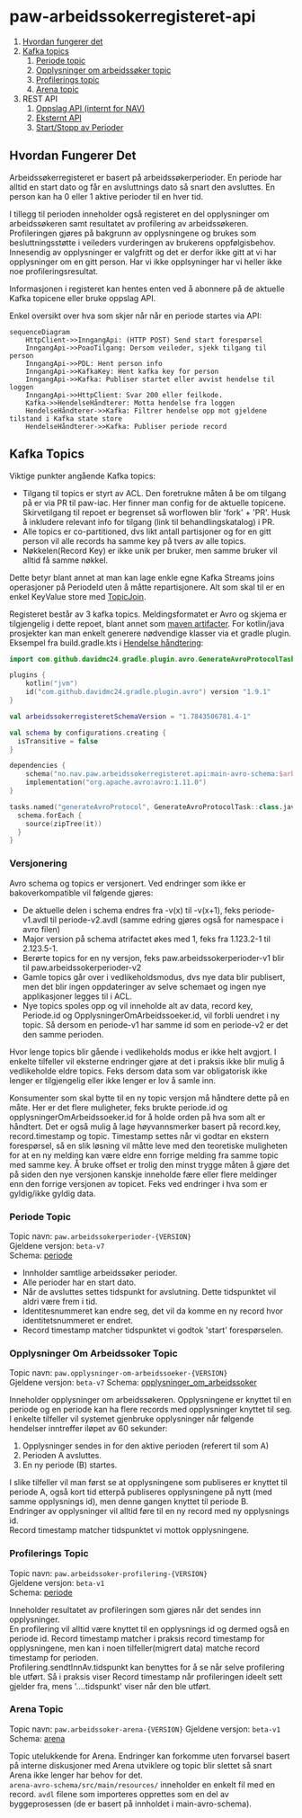# paw-arbeidssokerregisteret-api
1. [Hvordan fungerer det](#hvordan-fungerer-det)
2. [Kafka topics](#kafka-topics)
   1. [Periode topic](#periode-topic)
   2. [Opplysninger om arbeidssøker topic](#opplysninger-om-arbeidssoker-topic)
   3. [Profilerings topic](#profilerngs-topic)
   4. [Arena topic](#arena-topic)
3. REST API
   1. [Oppslag API (internt for NAV)](https://github.com/navikt/paw-arbeidssoekerregisteret-api-oppslag)
   2. [Eksternt API](https://github.com/navikt/paw-arbeidssoekerregisteret-eksternt-api)
   3. [Start/Stopp av Perioder](https://github.com/navikt/paw-arbeidssokerregisteret-api-inngang)
  
## Hvordan Fungerer Det
Arbeidssøkerregisteret er basert på arbeidssøkerperioder. En periode har alltid en start dato og får en avsluttnings dato så snart den avsluttes. En person kan ha 0 eller 1 aktive perioder til en hver tid.

I tillegg til perioden inneholder også registeret en del opplysninger om arbeidssøkeren samt resultatet av profilering av arbeidssøkeren. 
Profileringen gjøres på bakgrunn av opplysningene og brukes som besluttningsstøtte i veileders vurderingen av brukerens oppfølgisbehov. 
Innesendig av opplysninger er valgfritt og det er derfor ikke gitt at vi har opplysninger om en gitt person. 
Har vi ikke opplsyninger har vi heller ikke noe profileringsresultat.

Informasjonen i registeret kan hentes enten ved å abonnere på de aktuelle Kafka topicene eller bruke oppslag API.

Enkel oversikt over hva som skjer når når en periode startes via API:
```mermaid
sequenceDiagram
    HttpClient->>InngangApi: (HTTP POST) Send start forespørsel
    InngangApi->>PoaoTilgang: Dersom veileder, sjekk tilgang til person    
    InngangApi->>PDL: Hent person info
    InngangApi->>KafkaKey: Hent kafka key for person
    InngangApi->>Kafka: Publiser startet eller avvist hendelse til loggen
    InngangApi->>HttpClient: Svar 200 eller feilkode.
    Kafka->>HendelseHåndterer: Motta hendelse fra loggen
    HendelseHåndterer->>Kafka: Filtrer hendelse opp mot gjeldene tilstand i Kafka state store
    HendelseHåndterer->>Kafka: Publiser periode record        
```

## Kafka Topics
Viktige punkter angående Kafka topics:
* Tilgang til topics er styrt av ACL. Den foretrukne måten å be om tilgang på er via PR til paw-iac. Her finner man config for de aktuelle topicene. Skirvetilgang til repoet er begrenset så worflowen blir 'fork' + 'PR'. Husk å inkludere relevant info for tilgang (link til behandlingskatalog) i PR.
* Alle topics er co-partitioned, dvs likt antall partisjoner og for en gitt person vil alle records ha samme key på tvers av alle topics.
* Nøkkelen(Record Key) er ikke unik per bruker, men samme bruker vil alltid få samme nøkkel.

Dette betyr blant annet at man kan lage enkle egne Kafka Streams joins operasjoner på PeriodeId uten å måtte repartisjonere. Alt som skal til er en enkel KeyValue store med [TopicJoin](`helpers/topics_join-v4.avdl`).

Registeret består av 3 kafka topics. Meldingsformatet er Avro og skjema er tilgjengelig i dette repoet, blant annet som [maven artifacter](https://github.com/navikt/paw-arbeidssokerregisteret-api/releases).
For kotlin/java prosjekter kan man enkelt generere nødvendige klasser via et gradle plugin. Eksempel fra build.gradle.kts i [Hendelse håndtering](https://github.com/navikt/paw-arbeidssokerregisteret-event-prosessor):
```kotlin
import com.github.davidmc24.gradle.plugin.avro.GenerateAvroProtocolTask

plugins {
    kotlin("jvm")
    id("com.github.davidmc24.gradle.plugin.avro") version "1.9.1"    
}

val arbeidssokerregisteretSchemaVersion = "1.7843506781.4-1"

val schema by configurations.creating {
  isTransitive = false
}

dependencies {
    schema("no.nav.paw.arbeidssokerregisteret.api:main-avro-schema:$arbeidssokerregisteretSchemaVersion")
    implementation("org.apache.avro:avro:1.11.0")
}

tasks.named("generateAvroProtocol", GenerateAvroProtocolTask::class.java) {
  schema.forEach {
    source(zipTree(it))
  }
}
```

 

### Versjonering
Avro schema og topics er versjonert. Ved endringer som ikke er bakoverkompatible vil følgende gjøres:
* De aktuelle delen i schema endres fra -v(x) til -v(x+1), feks periode-v1.avdl til periode-v2.avdl (samme edring gjøres også for namespace i avro filen)
* Major version på schema atrifactet økes med 1, feks fra 1.123.2-1 til 2.123.5-1.
* Berørte topics for en ny versjon, feks paw.arbeidssokerperioder-v1 blir til paw.arbeidssokerperioder-v2
* Gamle topics går over i vedlikeholdsmodus, dvs nye data blir publisert, men det blir ingen oppdateringer av selve schemaet og ingen nye applikasjoner legges til i ACL. 
* Nye topics spoles opp og vil inneholde alt av data, record key, Periode.id og OpplysningerOmArbeidssoeker.id, vil forbli uendret i ny topic. Så dersom en periode-v1 har samme id som en periode-v2 er det den samme perioden. 

Hvor lenge topics blir gående i vedlikeholds modus er ikke helt avgjort. I enkelte tilfeller vil eksterne endringer gjøre at det i praksis ikke blir mulig å vedlikeholde eldre topics. Feks dersom data som var obligatorisk ikke lenger er tilgjengelig eller ikke lenger er lov å samle inn.

Konsumenter som skal bytte til en ny topic versjon må håndtere dette på en måte. Her er det flere muligheter, feks brukte periode.id og opplysningerOmArbeidssoeker.id for å holde orden på hva som alt er håndtert. Det er også mulig å lage høyvannsmerker basert på record.key, record.timestamp og topic. Timestamp settes når vi godtar en ekstern forespørsel, så en slik løsning vil måtte leve med den teoretiske muligheten for at en ny melding kan være eldre enn forrige melding fra samme topic med samme key. Å bruke offset er trolig den minst trygge måten å gjøre det på siden den nye versjonen kanskje inneholde fære eller flere meldinger enn den forrige versjonen av topicet. Feks ved endringer i hva som er gyldig/ikke gyldig data.

### Periode Topic
Topic navn: `paw.arbeidssokerperioder-{VERSION}`  
Gjeldene versjon: `beta-v7`  
Schema: [periode](main-avro-schema/src/main/resources/periode-v1.avdl)

* Innholder samtlige arbeidssøker perioder.
* Alle perioder har en start dato.
* Når de avsluttes settes tidspunkt for avslutning. Dette tidspunktet vil aldri være frem i tid.
* Identitesnummeret kan endre seg, det vil da komme en ny record hvor identitetsnummeret er endret.
* Record timestamp matcher tidspunktet vi godtok 'start' forespørselen.

### Opplysninger Om Arbeidssoker Topic
Topic navn: `paw.opplysninger-om-arbeidssoeker-{VERSION}`  
Gjeldene versjon: `beta-v7`
Schema: [opplysninger_om_arbeidssoker](main-avro-schema/src/main/resources/opplysninger_om_arbeidssoeker-v4.avdl)

Inneholder opplysninger om arbeidssøkeren. Opplysningene er knyttet til en periode og en periode kan ha flere records med opplysninger knyttet til seg. I enkelte tilfeller vil systemet gjenbruke opplysninger når følgende hendelser inntreffer iløpet av 60 sekunder:
1. Opplysninger sendes in for den aktive perioden (referert til som A)
2. Perioden A avsluttes.
3. En ny periode (B) startes.

I slike tilfeller vil man først se at opplysningene som publiseres er knyttet til periode A, også kort tid etterpå publiseres opplysningene på nytt (med samme opplysnings id), men denne gangen knyttet til periode B.  
Endringer av opplysninger vil alltid føre til en ny record med ny opplysnings id.   
Record timestamp matcher tidspunktet vi mottok opplysningene.


### Profilerings Topic
Topic navn: `paw.arbeidssoker-profilering-{VERSION}`  
Gjeldene versjon: `beta-v1`  
Schema: [periode](main-avro-schema/src/main/resources/profilering-v1.avdl)

Inneholder resultatet av profileringen som gjøres når det sendes inn opplysninger.  
En profilering vil alltid være knyttet til en opplysnings id og dermed også en periode id.
Record timestamp matcher i praksis record timestamp for opplysningene, men kan i noen tilfeller(migrert data) matche record timestamp for perioden.  
Profilering.sendtInnAv.tidspunkt kan benyttes for å se når selve profilering ble utført. Så i praksis viser Record timestamp når profileringen ideelt sett gjelder fra, mens '....tidspunkt' viser når den ble utført. 

### Arena Topic
Topic navn: `paw.arbeidssoker-arena-{VERSION}`
Gjeldene versjon: `beta-v1`
Schema: [arena](arena-avro-schema/src/main/resources/arena-v3.avdl)

Topic utelukkende for Arena. Endringer kan forkomme uten forvarsel basert på interne diskusjoner med Arena utviklere og topic blir slettet så snart Arena ikke lenger har behov for det.  
`arena-avro-schema/src/main/resources/` inneholder en enkelt fil med en record. `avdl` filene som importeres opprettes som en del av byggeprosessen (de er basert på innholdet i main-avro-schema).
